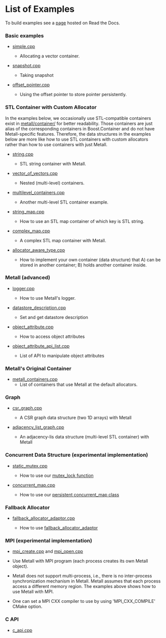 # List of Examples

To build examples see a [page](https://metall.readthedocs.io/en/latest/advanced_build/cmake/) hosted on Read the Docs.

### Basic examples

* [simple.cpp](simple.cpp)

  * Allocating a vector container.

* [snapshot.cpp](snapshot.cpp)

  * Taking snapshot

* [offset_pointer.cpp](offset_pointer.cpp)

  * Using the offset pointer to store pointer persistently.


### STL Container with Custom Allocator

In the examples below, we occasionally use STL-compatible containers exist in [metall/container/](../include/metall/container/) for better readability.
Those containers are just alias of the corresponding containers in Boost.Container and do not have Metall-specific features.
Therefore, the data structures in the examples below are more like how to use STL containers with custom allocators rather than how to use containers with just Metall.

* [string.cpp](string.cpp)

  * STL string container with Metall.

* [vector_of_vectors.cpp](vector_of_vectors.cpp)

  * Nested (multi-level) containers.

* [multilevel_containers.cpp](multilevel_containers.cpp)

  * Another multi-level STL container example.

* [string_map.cpp](string_map.cpp)

  * How to use an STL map container of which key is STL string.

* [complex_map.cpp](complex_map.cpp)

  * A complex STL map container with Metall.

* [allocator_aware_type.cpp](allocator_aware_type.cpp)

  * How to implement your own container (data structure) that A) can be stored in another container; B) holds another container inside.


### Metall (advanced)

* [logger.cpp](logger.cpp)

  * How to use Metall's logger.

* [datastore_description.cpp](datastore_description.cpp)

  * Set and get datastore description

* [object_attribute.cpp](object_attribute.cpp)

  * How to access object attributes

* [object_attribute_api_list.cpp](object_attribute_api_list.cpp)

  * List of API to manipulate object attributes


### Metall's Original Container

* [metall_containers.cpp](metall_containers.cpp)
  * List of containers that use Metall at the default allocators.
  
### Graph

* [csr_graph.cpp](csr_graph.cpp)
  
    * A CSR graph data structure (two 1D arrays) with Metall

* [adjacency_list_graph.cpp](adjacency_list_graph.cpp)
  
    * An adjacency-lis data structure (multi-level STL container) with Metall


### Concurrent Data Structure (experimental implementation)

* [static_mutex.cpp](static_mutex.cpp)
  
    * How to use our [mutex_lock function](../include/metall/utility/mutex.hpp)

* [concurrent_map.cpp](concurrent_map.cpp)
  
    * How to use our [persistent concurrent_map class](../include/metall/container/concurrent_map.hpp)


### Fallback Allocator

* [fallback_allocator_adaptor.cpp](fallback_allocator_adaptor.cpp)

    * How to use [fallback_allocator_adaptor](../include/metall/utility/fallback_allocator_adaptor.hpp)


### MPI (experimental implementation)

* [mpi_create.cpp](mpi_create.cpp) and [mpi_open.cpp](mpi_open.cpp)

* Use Metall with MPI program (each process creates its own Metall object).

* Metall does not support multi-process, i.e., there is no inter-process synchronization mechanism in Metall. Metall assumes that each process access a different memory region. The examples above shows how to use Metall with MPI.

* One can set a MPI CXX compiler to use by using 'MPI_CXX_COMPILE' CMake option.

### C API

* [c_api.cpp](c_api.c)
